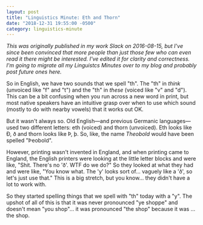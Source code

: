 ```yaml
---
layout: post
title: "Linguistics Minute: Eth and Thorn"
date: "2018-12-31 19:55:00 -0500"
category: linguistics-minute
---
```

_This was originally published in my work Slack on 2016-08-15, but I've since
been convinced that more people than just those few who can even read it there
might be interested. I've edited it for clarity and correctness. I'm going to
migrate all my Linguistcs Minutes over to my blog and probably post future ones
here._

So in English, we have two sounds that we spell "th". The "th" in _think_
(unvoiced like "f" and "t") and the "th" in _these_ (voiced like "v" and "d").
This can be a bit confusing when you run across a new word in print, but most
native speakers have an intuitive grasp over when to use which sound (mostly to
do with nearby vowels) that it works out OK.

But it wasn't always so. Old English—and previous Germanic languages—used two
different letters: eth (voiced) and thorn (unvoiced). Eth looks like Ð, ð and
thorn looks like Þ, þ. So, like, the name _Theobold_ would have been spelled
"Þeobold".

However, printing wasn't invented in England, and when printing came to England,
the English printers were looking at the little letter blocks and were like,
"Shit. There's no 'ð'. WTF do we do?" So they looked at what they had and were
like, "You know what. The 'y' looks sort of… vaguely like a 'ð', so let's just
use that." This is a big stretch, but you know… they didn't have a lot to work
with.

So they started spelling things that we spell with "th" today with a "y". The
upshot of all of this is that it was never pronounced "ye shoppe" and doesn't
mean "you shop"… it was pronounced "the shop" because it was … the shop.
